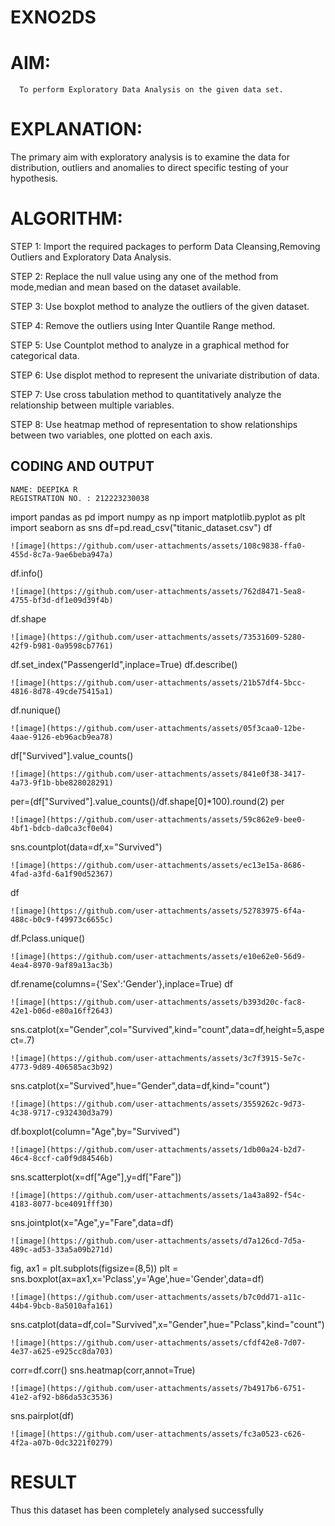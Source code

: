 # EXNO2DS
# AIM:
      To perform Exploratory Data Analysis on the given data set.
      
# EXPLANATION:
  The primary aim with exploratory analysis is to examine the data for distribution, outliers and anomalies to direct specific testing of your hypothesis.
  
# ALGORITHM:
STEP 1: Import the required packages to perform Data Cleansing,Removing Outliers and Exploratory Data Analysis.

STEP 2: Replace the null value using any one of the method from mode,median and mean based on the dataset available.

STEP 3: Use boxplot method to analyze the outliers of the given dataset.

STEP 4: Remove the outliers using Inter Quantile Range method.

STEP 5: Use Countplot method to analyze in a graphical method for categorical data.

STEP 6: Use displot method to represent the univariate distribution of data.

STEP 7: Use cross tabulation method to quantitatively analyze the relationship between multiple variables.

STEP 8: Use heatmap method of representation to show relationships between two variables, one plotted on each axis.

## CODING AND OUTPUT
```
NAME: DEEPIKA R
REGISTRATION NO. : 212223230038
```
import pandas as pd
import numpy as np
import matplotlib.pyplot as plt
import seaborn as sns
df=pd.read_csv("titanic_dataset.csv")
df
```
![image](https://github.com/user-attachments/assets/108c9838-ffa0-455d-8c7a-9ae6beba947a)

```
df.info()
```
![image](https://github.com/user-attachments/assets/762d8471-5ea8-4755-bf3d-df1e09d39f4b)

```
df.shape
```
![image](https://github.com/user-attachments/assets/73531609-5280-42f9-b981-0a9598cb7761)

```
df.set_index("PassengerId",inplace=True)
df.describe()
```
![image](https://github.com/user-attachments/assets/21b57df4-5bcc-4816-8d78-49cde75415a1)

```
df.nunique()
```
![image](https://github.com/user-attachments/assets/05f3caa0-12be-4aae-9126-eb96acb9ea78)

```
df["Survived"].value_counts()
```
![image](https://github.com/user-attachments/assets/841e0f38-3417-4a73-9f1b-bbe828028291)

```
per=(df["Survived"].value_counts()/df.shape[0]*100).round(2)
per
```
![image](https://github.com/user-attachments/assets/59c862e9-bee0-4bf1-bdcb-da0ca3cf0e04)

```
sns.countplot(data=df,x="Survived")
```
![image](https://github.com/user-attachments/assets/ec13e15a-8686-4fad-a3fd-6a1f90d52367)

```
df
```
![image](https://github.com/user-attachments/assets/52783975-6f4a-488c-b0c9-f49973c6655c)

```
df.Pclass.unique()
```
![image](https://github.com/user-attachments/assets/e10e62e0-56d9-4ea4-8970-9af89a13ac3b)

```
df.rename(columns={'Sex':'Gender'},inplace=True)
df
```
![image](https://github.com/user-attachments/assets/b393d20c-fac8-42e1-b06d-e80a16ff2643)

```
sns.catplot(x="Gender",col="Survived",kind="count",data=df,height=5,aspect=.7)
```
![image](https://github.com/user-attachments/assets/3c7f3915-5e7c-4773-9d89-406585ac3b92)

```
sns.catplot(x="Survived",hue="Gender",data=df,kind="count")
```
![image](https://github.com/user-attachments/assets/3559262c-9d73-4c38-9717-c932430d3a79)

```
df.boxplot(column="Age",by="Survived")
```
![image](https://github.com/user-attachments/assets/1db00a24-b2d7-46c4-8ccf-ca0f9d84546b)

```
sns.scatterplot(x=df["Age"],y=df["Fare"])
```
![image](https://github.com/user-attachments/assets/1a43a892-f54c-4183-8077-bce4091fff30)

```
sns.jointplot(x="Age",y="Fare",data=df)
```
![image](https://github.com/user-attachments/assets/d7a126cd-7d5a-489c-ad53-33a5a09b271d)

```
fig, ax1 = plt.subplots(figsize=(8,5))
plt = sns.boxplot(ax=ax1,x='Pclass',y='Age',hue='Gender',data=df)
```
![image](https://github.com/user-attachments/assets/b7c0dd71-a11c-44b4-9bcb-8a5010afa161)

```
sns.catplot(data=df,col="Survived",x="Gender",hue="Pclass",kind="count")
```
![image](https://github.com/user-attachments/assets/cfdf42e8-7d07-4e37-a625-e925cc8da703)

```
corr=df.corr()
sns.heatmap(corr,annot=True)
```
![image](https://github.com/user-attachments/assets/7b4917b6-6751-41e2-af92-b86da53c3536)

```
sns.pairplot(df)
```
![image](https://github.com/user-attachments/assets/fc3a0523-c626-4f2a-a07b-0dc3221f0279)

```
# RESULT
Thus this dataset has been completely analysed successfully
